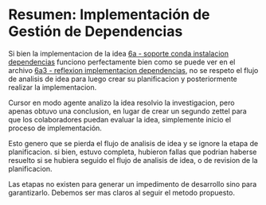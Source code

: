 # Resumen: Implementación de Gestión de Dependencias

Si bien la implementacion de la idea [6a - soporte conda instalacion dependencias](6a%20-%20soporte%20conda%20instalacion%20dependencias.md) funciono perfectamente bien como se puede ver en el archivo [6a3 - reflexion implementacion dependencias](6a3%20-%20reflexion%20implementacion%20dependencias.md), no se respeto el flujo de analisis de idea para luego crear su planificacion y posteriormente realizar la implementacion.

Cursor en modo agente analizo la idea resolvio la investigacion, pero apenas obtuvo una conclusion, en lugar de crear un segundo zettel para que los colaboradores puedan evaluar la idea, simplemente inicio el proceso de implementación.

Esto genero que se pierda el flujo de analisis de idea y se ignore la etapa de planificacion. si bien, estuvo completa, hubieron fallas que podrian haberse resuelto si se hubiera seguido el flujo de analisis de idea, o de revision de la planificacion.

Las etapas no existen para generar un impedimento de desarrollo sino para garantizarlo. Debemos ser mas claros al seguir el metodo propuesto.

